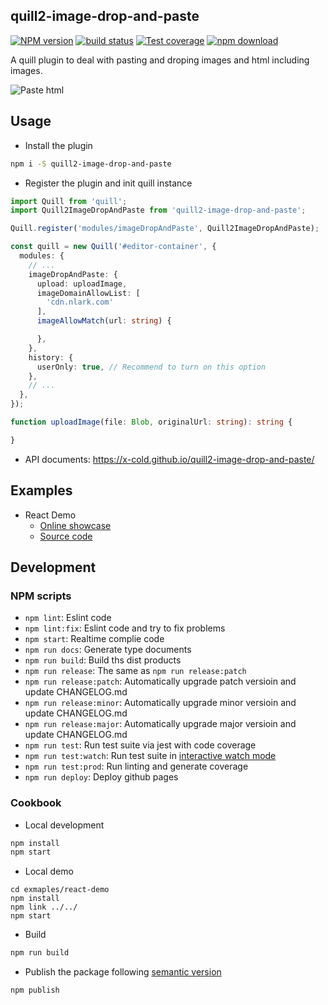 quill2-image-drop-and-paste
---


[![NPM version][npm-image]][npm-url]
[![build status][gitflow-image]][gitflow-url]
[![Test coverage][codecov-image]][codecov-url]
[![npm download][download-image]][download-url]

[npm-image]: https://img.shields.io/npm/v/quill2-image-drop-and-paste.svg?style=flat-square
[npm-url]: https://npmjs.org/package/quill2-image-drop-and-paste
[gitflow-image]: https://github.com/x-cold/quill2-image-drop-and-paste/actions/workflows/nodejs.yml/badge.svg?branch=master
[gitflow-url]: https://github.com/x-cold/quill2-image-drop-and-paste/actions/workflows/nodejs.yml
[codecov-image]: https://codecov.io/gh/x-cold/quill2-image-drop-and-paste/branch/master/graph/badge.svg
[codecov-url]: https://codecov.io/gh/x-cold/quill2-image-drop-and-paste
[download-image]: https://badgen.net/npm/dt/quill2-image-drop-and-paste
[download-url]: https://npmjs.org/package/quill2-image-drop-and-paste

A quill plugin to deal with pasting and droping images and html including images.

![Paste html](./screenshots/paste-html.gif)

## Usage

- Install the plugin

```bash
npm i -S quill2-image-drop-and-paste
```

- Register the plugin and init quill instance

```ts
import Quill from 'quill';
import Quill2ImageDropAndPaste from 'quill2-image-drop-and-paste';

Quill.register('modules/imageDropAndPaste', Quill2ImageDropAndPaste);

const quill = new Quill('#editor-container', {
  modules: {
    // ...
    imageDropAndPaste: {
      upload: uploadImage,
      imageDomainAllowList: [
        'cdn.nlark.com'
      ],
      imageAllowMatch(url: string) {

      },
    },
    history: {
      userOnly: true, // Recommend to turn on this option
    },
    // ...
  },
});

function uploadImage(file: Blob, originalUrl: string): string {

}
```

- API documents: https://x-cold.github.io/quill2-image-drop-and-paste/

## Examples

- React Demo
  - [Online showcase](https://x-cold.github.io/quill2-image-drop-and-paste/react-demo/)
  - [Source code](https://github.com/x-cold/quill2-image-drop-and-paste/tree/master/examples/react-demo)

## Development

### NPM scripts

 - `npm lint`: Eslint code
 - `npm lint:fix`: Eslint code and try to fix problems
 - `npm start`: Realtime complie code
 - `npm run docs`: Generate type documents
 - `npm run build`: Build ths dist products
 - `npm run release`: The same as `npm run release:patch`
 - `npm run release:patch`: Automatically upgrade patch versioin and update CHANGELOG.md
 - `npm run release:minor`: Automatically upgrade minor versioin and update CHANGELOG.md
 - `npm run release:major`: Automatically upgrade major versioin and update CHANGELOG.md
 - `npm run test`: Run test suite via jest with code coverage
 - `npm run test:watch`: Run test suite in [interactive watch mode](http://facebook.github.io/jest/docs/cli.html#watch)
 - `npm run test:prod`: Run linting and generate coverage
 - `npm run deploy`: Deploy github pages

### Cookbook

- Local development

```bash
npm install
npm start
```

- Local demo

```
cd exmaples/react-demo
npm install
npm link ../../
npm start
```

- Build

```bash
npm run build
```

- Publish the package following [semantic version](https://semver.org/)

```
npm publish
```
